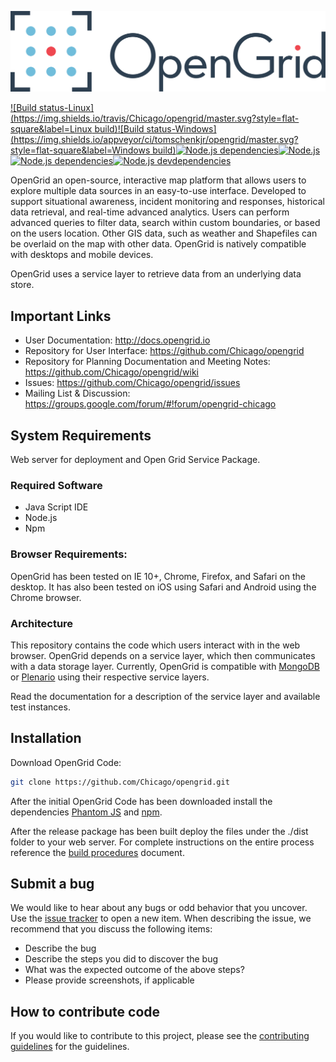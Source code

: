 ![OpenGrid](img/branding/OpenGrid_Logo_Horizontal_3Color.png)

[![Build status-Linux](https://img.shields.io/travis/Chicago/opengrid/master.svg?style=flat-square&label=Linux build)](https://travis-ci.org/Chicago/opengrid)[![Build status-Windows](https://img.shields.io/appveyor/ci/tomschenkjr/opengrid/master.svg?style=flat-square&label=Windows build)](https://ci.appveyor.com/project/tomschenkjr/opengrid)[![Node.js dependencies](https://img.shields.io/coveralls/Chicago/opengrid/master.svg?style=flat-square)](https://coveralls.io/github/Chicago/opengrid)[![Node.js](https://img.shields.io/node/v/gh-badges.svg?style=flat-square)](https://david-dm.org/Chicago/opengrid)[![Node.js dependencies](https://img.shields.io/david/Chicago/opengrid.svg?style=flat-square)](https://david-dm.org/Chicago/opengrid)[![Node.js devdependencies](https://img.shields.io/david/dev/chicago/opengrid.svg?style=flat-square)](https://david-dm.org/Chicago/opengrid#info=devDependencies&view=table)

OpenGrid an open-source, interactive map platform that allows users to explore multiple data sources in an easy-to-use interface. Developed to support situational awareness, incident monitoring and responses, historical data retrieval, and real-time advanced analytics. Users can perform advanced queries to filter data, search within custom boundaries, or based on the users location. Other GIS data, such as weather and Shapefiles can be overlaid on the map with other data. OpenGrid is natively compatible with desktops and mobile devices.

OpenGrid uses a service layer to retrieve data from an underlying data store.

## Important Links

* User Documentation: http://docs.opengrid.io
* Repository for User Interface: https://github.com/Chicago/opengrid
* Repository for Planning Documentation and Meeting Notes: https://github.com/Chicago/opengrid/wiki
* Issues: https://github.com/Chicago/opengrid/issues
* Mailing List & Discussion: https://groups.google.com/forum/#!forum/opengrid-chicago

##  System Requirements

Web server for deployment and Open Grid Service Package. 

### Required Software

  * Java Script IDE
  * Node.js
  * Npm

### Browser Requirements:

OpenGrid has been tested on IE 10+, Chrome, Firefox, and Safari on the desktop. It has also been tested on iOS using Safari and Android using the Chrome browser.

### Architecture

This repository contains the code which users interact with in the web browser. OpenGrid depends on a service layer, which then communicates with a data storage layer. Currently, OpenGrid is compatible with [MongoDB](http://mongodb.com) or [Plenario](http://plenar.io) using their respective service layers.

Read the documentation for a description of the service layer and available test instances.

## Installation

Download OpenGrid Code:

```bash
git clone https://github.com/Chicago/opengrid.git
```

After the initial OpenGrid Code has been downloaded install the dependencies [Phantom JS](http://phantomjs.org/download.html) and [npm](https://www.npmjs.com/package/npm).

After the release package has been built deploy the files under the ./dist folder to your web server.  For complete instructions on the entire process reference the [build procedures](http://opengrid.readthedocs.io/en/latest/Build%20Procedures/) document.

## Submit a bug

We would like to hear about any bugs or odd behavior that you uncover. Use the [issue tracker](../../../issues/) to open a new item. When describing the issue, we recommend that you discuss the following items:

  * Describe the bug
  * Describe the steps you did to discover the bug
  * What was the expected outcome of the above steps?
  * Please provide screenshots, if applicable

## How to contribute code

If you would like to contribute to this project, please see the [contributing guidelines](CONTRIBUTING.md) for the guidelines.
